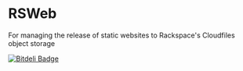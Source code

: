 # RSWeb

For managing the release of static websites to Rackspace's Cloudfiles object storage

[![Bitdeli Badge](https://d2weczhvl823v0.cloudfront.net/tomharvey/rsweb/trend.png)](https://bitdeli.com/free "Bitdeli Badge")

